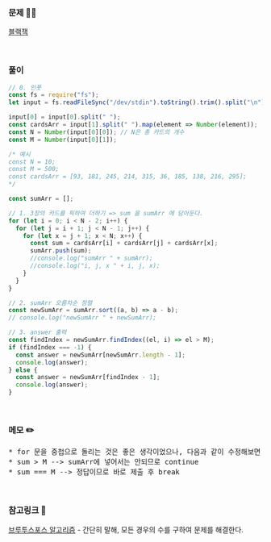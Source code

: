 ### 문제 🤨❔

[블랙잭](https://www.acmicpc.net/problem/2447)

<br>

### 풀이

```js
// 0. 인풋
const fs = require("fs");
let input = fs.readFileSync("/dev/stdin").toString().trim().split("\n");

input[0] = input[0].split(" ");
const cardsArr = input[1].split(" ").map(element => Number(element));
const N = Number(input[0][0]); // N은 총 카드의 개수
const M = Number(input[0][1]);

/* 예시
const N = 10;
const M = 500;
const cardsArr = [93, 181, 245, 214, 315, 36, 185, 138, 216, 295];
*/

const sumArr = [];

// 1. 3장의 카드를 픽하여 더하기 => sum 을 sumArr 에 담아둔다.
for (let i = 0; i < N - 2; i++) {
  for (let j = i + 1; j < N - 1; j++) {
    for (let x = j + 1; x < N; x++) {
      const sum = cardsArr[i] + cardsArr[j] + cardsArr[x];
      sumArr.push(sum);
      //console.log("sumArr " + sumArr);
      //console.log("i, j, x " + i, j, x);
    }
  }
}

// 2. sumArr 오름차순 정렬
const newSumArr = sumArr.sort((a, b) => a - b);
// console.log("newSumArr " + newSumArr);

// 3. answer 출력
const findIndex = newSumArr.findIndex((el, i) => el > M);
if (findIndex === -1) {
  const answer = newSumArr[newSumArr.length - 1];
  console.log(answer);
} else {
  const answer = newSumArr[findIndex - 1];
  console.log(answer);
}
```

<br>

### 메모 ✏️

<pre>
* for 문을 중첩으로 돌리는 것은 좋은 생각이었으나, 다음과 같이 수정해보면 더 좋을 듯함
* sum > M --> sumArr에 넣어서는 안되므로 continue
* sum === M --> 정답이므로 바로 제출 후 break
</pre>

<br>

### 참고링크 🔗

[브루투스포스 알고리즘](https://hcr3066.tistory.com/26) - 간단히 말해, 모든 경우의 수를 구하여 문제를 해결한다.

